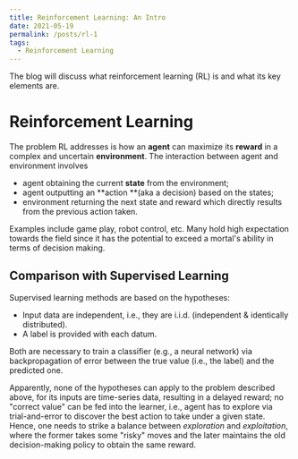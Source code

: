 ```yaml
---
title: Reinforcement Learning: An Intro
date: 2021-05-19
permalink: /posts/rl-1
tags:
  - Reinforcement Learning
---
```


The blog will discuss what reinforcement learning (RL) is and what its key elements are.

# Reinforcement Learning

The problem RL addresses is how an **agent** can maximize its **reward** in a complex and uncertain **environment**. The interaction between agent and environment involves

- agent obtaining the current **state** from the environment;
- agent outputting an **action **(aka a decision) based on the states;
- environment returning the next state and reward which directly results from the previous action taken.

Examples include game play, robot control, etc. Many hold high expectation towards the field since it has the potential to exceed a mortal's ability in terms of decision making. 

## Comparison with Supervised Learning

Supervised learning methods are based on the hypotheses:

- Input data are independent, i.e., they are i.i.d. (independent & identically distributed). 
- A label is provided with each datum.

Both are necessary to train a classifier (e.g., a neural network) via backpropagation of error between the true value (i.e., the label) and the predicted one.

Apparently, none of the hypotheses can apply to the problem described above, for its inputs are time-series data, resulting in a delayed reward; no "correct value" can be fed into the learner, i.e., agent has to explore via trial-and-error to discover the best action to take under a given state. Hence, one needs to strike a balance between *exploration* and *exploitation*, where the former takes some "risky" moves and the later maintains the old decision-making policy to obtain the same reward. 